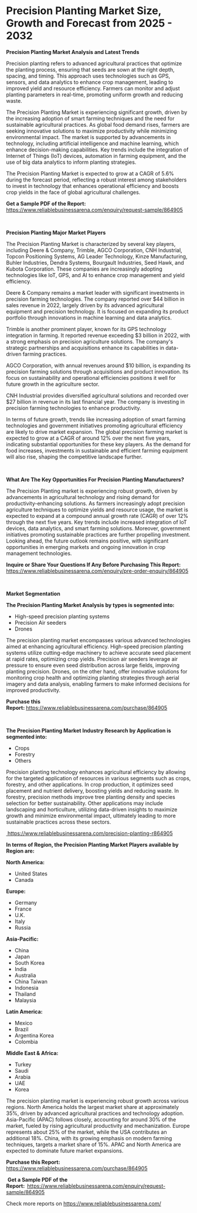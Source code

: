 <p><h1>Precision Planting Market Size, Growth and Forecast from 2025 - 2032</h1></p><p><strong>Precision Planting Market Analysis and Latest Trends</strong></p>
<p><p>Precision planting refers to advanced agricultural practices that optimize the planting process, ensuring that seeds are sown at the right depth, spacing, and timing. This approach uses technologies such as GPS, sensors, and data analytics to enhance crop management, leading to improved yield and resource efficiency. Farmers can monitor and adjust planting parameters in real-time, promoting uniform growth and reducing waste.</p><p>The Precision Planting Market is experiencing significant growth, driven by the increasing adoption of smart farming techniques and the need for sustainable agricultural practices. As global food demand rises, farmers are seeking innovative solutions to maximize productivity while minimizing environmental impact. The market is supported by advancements in technology, including artificial intelligence and machine learning, which enhance decision-making capabilities. Key trends include the integration of Internet of Things (IoT) devices, automation in farming equipment, and the use of big data analytics to inform planting strategies.</p><p>The Precision Planting Market is expected to grow at a CAGR of 5.6% during the forecast period, reflecting a robust interest among stakeholders to invest in technology that enhances operational efficiency and boosts crop yields in the face of global agricultural challenges.</p></p>
<p><strong>Get a Sample PDF of the Report:&nbsp;</strong> <a href="https://www.reliablebusinessarena.com/enquiry/request-sample/864905?utm_campaign=2959&utm_medium=2&utm_source=Github&utm_content=ia&utm_term=10042025&utm_id=precision-planting">https://www.reliablebusinessarena.com/enquiry/request-sample/864905</a></p>
<p>&nbsp;</p>
<p><strong>Precision Planting Major Market Players</strong></p>
<p><p>The Precision Planting Market is characterized by several key players, including Deere & Company, Trimble, AGCO Corporation, CNH Industrial, Topcon Positioning Systems, AG Leader Technology, Kinze Manufacturing, Buhler Industries, Dendra Systems, Bourgault Industries, Seed Hawk, and Kubota Corporation. These companies are increasingly adopting technologies like IoT, GPS, and AI to enhance crop management and yield efficiency.</p><p>Deere & Company remains a market leader with significant investments in precision farming technologies. The company reported over $44 billion in sales revenue in 2022, largely driven by its advanced agricultural equipment and precision technology. It is focused on expanding its product portfolio through innovations in machine learning and data analytics.</p><p>Trimble is another prominent player, known for its GPS technology integration in farming. It reported revenue exceeding $3 billion in 2022, with a strong emphasis on precision agriculture solutions. The company's strategic partnerships and acquisitions enhance its capabilities in data-driven farming practices.</p><p>AGCO Corporation, with annual revenues around $10 billion, is expanding its precision farming solutions through acquisitions and product innovation. Its focus on sustainability and operational efficiencies positions it well for future growth in the agriculture sector.</p><p>CNH Industrial provides diversified agricultural solutions and recorded over $27 billion in revenue in its last financial year. The company is investing in precision farming technologies to enhance productivity.</p><p>In terms of future growth, trends like increasing adoption of smart farming technologies and government initiatives promoting agricultural efficiency are likely to drive market expansion. The global precision farming market is expected to grow at a CAGR of around 12% over the next five years, indicating substantial opportunities for these key players. As the demand for food increases, investments in sustainable and efficient farming equipment will also rise, shaping the competitive landscape further.</p></p>
<p>&nbsp;</p>
<p><strong>What Are The Key Opportunities For Precision Planting Manufacturers?</strong></p>
<p><p>The Precision Planting market is experiencing robust growth, driven by advancements in agricultural technology and rising demand for productivity-enhancing solutions. As farmers increasingly adopt precision agriculture techniques to optimize yields and resource usage, the market is expected to expand at a compound annual growth rate (CAGR) of over 12% through the next five years. Key trends include increased integration of IoT devices, data analytics, and smart farming solutions. Moreover, government initiatives promoting sustainable practices are further propelling investment. Looking ahead, the future outlook remains positive, with significant opportunities in emerging markets and ongoing innovation in crop management technologies.</p></p>
<p><strong>Inquire or Share Your Questions If Any Before Purchasing This Report:</strong> <a href="https://www.reliablebusinessarena.com/enquiry/pre-order-enquiry/864905?utm_campaign=2959&utm_medium=2&utm_source=Github&utm_content=ia&utm_term=10042025&utm_id=precision-planting">https://www.reliablebusinessarena.com/enquiry/pre-order-enquiry/864905</a></p>
<p>&nbsp;</p>
<p><strong>Market Segmentation</strong></p>
<p><strong>The Precision Planting Market Analysis by types is segmented into:</strong></p>
<p><ul><li>High-speed precision planting systems</li><li>Precision Air seeders</li><li>Drones</li></ul></p>
<p><p>The precision planting market encompasses various advanced technologies aimed at enhancing agricultural efficiency. High-speed precision planting systems utilize cutting-edge machinery to achieve accurate seed placement at rapid rates, optimizing crop yields. Precision air seeders leverage air pressure to ensure even seed distribution across large fields, improving planting precision. Drones, on the other hand, offer innovative solutions for monitoring crop health and optimizing planting strategies through aerial imagery and data analysis, enabling farmers to make informed decisions for improved productivity.</p></p>
<p><strong>Purchase this Report:&nbsp;</strong><a href="https://www.reliablebusinessarena.com/purchase/864905?utm_campaign=2959&utm_medium=2&utm_source=Github&utm_content=ia&utm_term=10042025&utm_id=precision-planting">https://www.reliablebusinessarena.com/purchase/864905</a></p>
<p>&nbsp;</p>
<p><strong>The Precision Planting Market Industry Research by Application is segmented into:</strong></p>
<p><ul><li>Crops</li><li>Forestry</li><li>Others</li></ul></p>
<p><p>Precision planting technology enhances agricultural efficiency by allowing for the targeted application of resources in various segments such as crops, forestry, and other applications. In crop production, it optimizes seed placement and nutrient delivery, boosting yields and reducing waste. In forestry, precision methods improve tree planting density and species selection for better sustainability. Other applications may include landscaping and horticulture, utilizing data-driven insights to maximize growth and minimize environmental impact, ultimately leading to more sustainable practices across these sectors.</p></p>
<p><a href="https://www.reliablebusinessarena.com/precision-planting-r864905?utm_campaign=2959&utm_medium=2&utm_source=Github&utm_content=ia&utm_term=10042025&utm_id=precision-planting">&nbsp;https://www.reliablebusinessarena.com/precision-planting-r864905</a></p>
<p><strong>In terms of Region, the Precision Planting Market Players available by Region are:</strong></p>
<p>
    <p> <strong> North America: </strong>
        <ul>
            <li>United States</li>
            <li>Canada</li>
        </ul>
        </p> 
    <p> <strong> Europe: </strong>
        <ul>
            <li>Germany</li>
            <li>France</li>
            <li>U.K.</li>
            <li>Italy</li>
            <li>Russia</li>
        </ul>
        </p> 
    <p> <strong> Asia-Pacific: </strong>
        <ul>
            <li>China</li>
            <li>Japan</li>
            <li>South Korea</li>
            <li>India</li>
            <li>Australia</li>
            <li>China Taiwan</li>
            <li>Indonesia</li>
            <li>Thailand</li>
            <li>Malaysia</li>
        </ul>
        </p> 
    <p> <strong> Latin America: </strong>
        <ul>
            <li>Mexico</li>
            <li>Brazil</li>
            <li>Argentina Korea</li>
            <li>Colombia</li>
        </ul>
        </p> 
    <p> <strong> Middle East & Africa: </strong>
        <ul>
            <li>Turkey</li>
            <li>Saudi</li>
            <li>Arabia</li>
            <li>UAE</li>
            <li>Korea</li>
        </ul>
    </p>
    </p>
<p><p>The precision planting market is experiencing robust growth across various regions. North America holds the largest market share at approximately 35%, driven by advanced agricultural practices and technology adoption. Asia-Pacific (APAC) follows closely, accounting for around 30% of the market, fueled by rising agricultural productivity and mechanization. Europe represents about 25% of the market, while the USA contributes an additional 18%. China, with its growing emphasis on modern farming techniques, targets a market share of 15%. APAC and North America are expected to dominate future market expansions.</p></p>
<p><strong>Purchase this Report: </strong><a href="https://www.reliablebusinessarena.com/purchase/864905?utm_campaign=2959&utm_medium=2&utm_source=Github&utm_content=ia&utm_term=10042025&utm_id=precision-planting">https://www.reliablebusinessarena.com/purchase/864905</a></p>
<p>&nbsp;<strong>Get a Sample PDF of the Report:&nbsp;&nbsp;</strong><a href="https://www.reliablebusinessarena.com/enquiry/request-sample/864905?utm_campaign=2959&utm_medium=2&utm_source=Github&utm_content=ia&utm_term=10042025&utm_id=precision-planting">https://www.reliablebusinessarena.com/enquiry/request-sample/864905</a></p>
<p><strong></strong></p>
<p>Check more reports on <a href="https://www.reliablebusinessarena.com/?utm_campaign=2959&utm_medium=2&utm_source=Github&utm_content=ia&utm_term=10042025&utm_id=precision-planting">https://www.reliablebusinessarena.com/</a></p>
